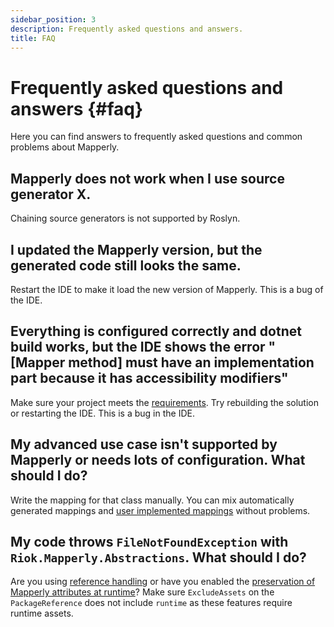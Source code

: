 ```yaml
---
sidebar_position: 3
description: Frequently asked questions and answers.
title: FAQ
---
```


<!-- if updated, make sure the comment in plugins/rehype/rehype-faq/index.js is considered  -->

# Frequently asked questions and answers {#faq}

Here you can find answers to frequently asked questions and common problems about Mapperly.

## Mapperly does not work when I use source generator X.

Chaining source generators is not supported by Roslyn.

## I updated the Mapperly version, but the generated code still looks the same.

Restart the IDE to make it load the new version of Mapperly. This is a bug of the IDE.

## Everything is configured correctly and dotnet build works, but the IDE shows the error "[Mapper method] must have an implementation part because it has accessibility modifiers"

Make sure your project meets the [requirements](../intro.md#requirements).
Try rebuilding the solution or restarting the IDE. This is a bug in the IDE.

## My advanced use case isn't supported by Mapperly or needs lots of configuration. What should I do?

Write the mapping for that class manually. You can mix automatically generated mappings and [user implemented mappings](../configuration/user-implemented-methods.mdx) without problems.

## My code throws `FileNotFoundException` with `Riok.Mapperly.Abstractions`. What should I do?

Are you using [reference handling](../configuration/reference-handling.md)
or have you enabled the [preservation of Mapperly attributes at runtime](installation.mdx#preserving-the-attributes-at-runtime)?
Make sure `ExcludeAssets` on the `PackageReference` does not include `runtime` as these features require runtime assets.
